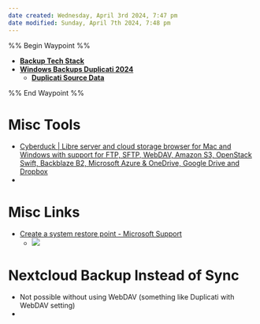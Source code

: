 ```yaml
---
date created: Wednesday, April 3rd 2024, 7:47 pm
date modified: Sunday, April 7th 2024, 7:48 pm
---
```


%% Begin Waypoint %%
- **[Backup Tech Stack](./Backup%20Tech%20Stack/Backup%20Tech%20Stack.md)**
- **[Windows Backups Duplicati 2024](./Windows%20Backups%20Duplicati%202024/Windows%20Backups%20Duplicati%202024.md)**
	- **[Duplicati Source Data](./Windows%20Backups%20Duplicati%202024/Duplicati%20Source%20Data/Duplicati%20Source%20Data.md)**

%% End Waypoint %%
# Misc Tools
- [Cyberduck | Libre server and cloud storage browser for Mac and Windows with support for FTP, SFTP, WebDAV, Amazon S3, OpenStack Swift, Backblaze B2, Microsoft Azure & OneDrive, Google Drive and Dropbox](https://cyberduck.io/) 
- 
# Misc Links
- [Create a system restore point - Microsoft Support](https://support.microsoft.com/en-us/windows/create-a-system-restore-point-77e02e2a-3298-c869-9974-ef5658ea3be9)
	- ![](_attachments/Windows%20BCDR/IMG-20240403194857836.png)
# Nextcloud Backup Instead of Sync
- Not possible without using WebDAV (something like Duplicati with WebDAV setting)
- 